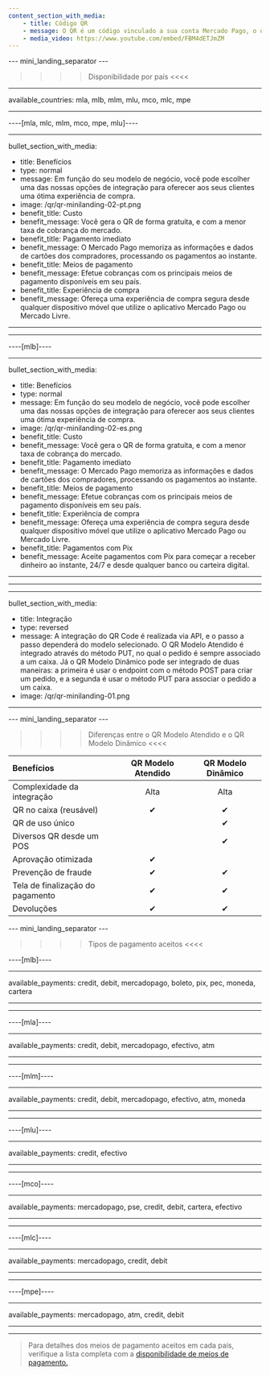 ```yaml
---
content_section_with_media:
    - title: Código QR
    - message: O QR é um código vinculado a sua conta Mercado Pago, o qual possibilita que você receba pagamentos de forma simples, rápida e segura. Para receber pagamentos com QR no seu negócio, você pode imprimir e exibir o código em um lugar visível ou se preferir, mostrá-lo em um dispositivo móvel e cobrar pelo aplicativo do Mercado Pago.
    - media_video: https://www.youtube.com/embed/FBM4dETJmZM
---
```


--- mini_landing_separator ---

>>>> Disponibilidade por país <<<<
---
available_countries: mla, mlb, mlm, mlu, mco, mlc, mpe

---

----[mla, mlc, mlm, mco, mpe, mlu]----

---
bullet_section_with_media: 
 - title: Benefícios
 - type: normal
 - message: Em função do seu modelo de negócio, você pode escolher uma das nossas opções de integração para oferecer aos seus clientes uma ótima experiência de compra.
 - image: /qr/qr-minilanding-02-pt.png
 - benefit_title: Custo
 - benefit_message: Você gera o QR de forma gratuita, e com a menor taxa de cobrança do mercado.
 - benefit_title: Pagamento imediato
 - benefit_message: O Mercado Pago memoriza as informações e dados de cartões dos compradores, processando os pagamentos ao instante.
 - benefit_title: Meios de pagamento
 - benefit_message: Efetue cobranças com os principais meios de pagamento disponíveis em seu país.
 - benefit_title: Experiência de compra
 - benefit_message: Ofereça uma experiência de compra segura desde qualquer dispositivo móvel que utilize o aplicativo Mercado Pago ou Mercado Livre.
---

------------

----[mlb]----

---
bullet_section_with_media: 
 - title: Benefícios
 - type: normal
 - message: Em função do seu modelo de negócio, você pode escolher uma das nossas opções de integração para oferecer aos seus clientes uma ótima experiência de compra.
 - image: /qr/qr-minilanding-02-es.png
 - benefit_title: Custo
 - benefit_message: Você gera o QR de forma gratuita, e com a menor taxa de cobrança do mercado.
 - benefit_title: Pagamento imediato
 - benefit_message: O Mercado Pago memoriza as informações e dados de cartões dos compradores, processando os pagamentos ao instante.
 - benefit_title: Meios de pagamento
 - benefit_message: Efetue cobranças com os principais meios de pagamento disponíveis em seu país.
 - benefit_title: Experiência de compra
 - benefit_message: Ofereça uma experiência de compra segura desde qualquer dispositivo móvel que utilize o aplicativo Mercado Pago ou Mercado Livre.
 - benefit_title: Pagamentos com Pix
 - benefit_message: Aceite pagamentos com Pix para começar a receber dinheiro ao instante, 24/7 e desde qualquer banco ou carteira digital.
---
------------

---
bullet_section_with_media:
  - title: Integração
  - type: reversed
  - message: A integração do QR Code é realizada via API, e o passo a passo dependerá do modelo selecionado. O QR Modelo Atendido é integrado através do método PUT, no qual o pedido é sempre associado a um caixa. Já o QR Modelo Dinâmico pode ser integrado de duas maneiras: a primeira é usar o endpoint com o método POST para criar um pedido, e a segunda é usar o método PUT para associar o pedido a um caixa.
  - image: /qr/qr-minilanding-01.png
---

--- mini_landing_separator ---

>>>> Diferenças entre o QR Modelo Atendido e o QR Modelo Dinâmico <<<<

| Benefícios | QR Modelo Atendido | QR Modelo Dinâmico |
| :--- | :---: | :---: |
| Complexidade da integração | Alta | Alta |
| QR no caixa (reusável) | ✔ | ✔ | 
| QR de uso único | | ✔ | 
| Diversos QR desde um POS| | ✔ |
| Aprovação otimizada| ✔ |   |
| Prevenção de fraude | ✔ | ✔ |
| Tela de finalização do pagamento| ✔ | ✔  |
| Devoluções| ✔ | ✔ |

--- mini_landing_separator ---

>>>> Tipos de pagamento aceitos <<<<

----[mlb]----

---
available_payments: credit, debit, mercadopago, boleto, pix, pec, moneda, cartera

---
------------

----[mla]---- 

---
available_payments: credit, debit, mercadopago, efectivo, atm

----
------------

----[mlm]---- 

---
available_payments: credit, debit, mercadopago, efectivo, atm, moneda

----
------------

----[mlu]---- 

---
available_payments: credit, efectivo

----
------------

----[mco]---- 

---
available_payments: mercadopago, pse, credit, debit, cartera, efectivo

----
------------

----[mlc]---- 

---
available_payments: mercadopago, credit, debit

----
------------

----[mpe]---- 

---
available_payments: mercadopago, atm, credit, debit

----
------------
> Para detalhes dos meios de pagamento aceitos em cada país, verifique a lista completa com a [disponibilidade de meios de pagamento.](/developers/pt/docs/sales-processing/payment-methods) 